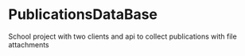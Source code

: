 # PublicationsDataBase
School project with two clients and api to collect publications with file attachments
